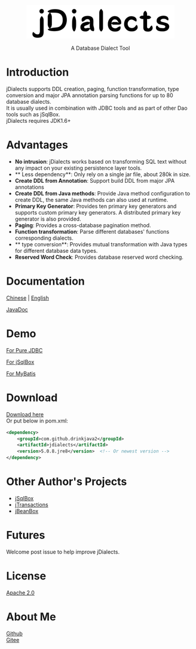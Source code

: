 <p align="center">
  <a href="https://github.com/drinkjava2/jDialects">
   <img alt="jdialects-logo" src="jdialects-logo.png">
  </a>
</p>

<p align="center">
  A Database Dialect Tool
</p>

# Introduction

jDialects supports DDL creation, paging, function transformation, type conversion and major JPA annotation parsing functions for up to 80 database dialects.  
It is usually used in combination with JDBC tools and as part of other Dao tools such as jSqlBox.  
jDialects requires JDK1.6+  

# Advantages 
- **No intrusion**: jDialects works based on transforming SQL text without any impact on your existing persistence layer tools.
- ** Less dependency**: Only rely on a single jar file, about 280k in size.
- **Create DDL from Annotation**: Support build DDL from major JPA annotations
- **Create DDL from Java methods**: Provide Java method configuration to create DDL, the same Java methods can also used at runtime.
- **Primary Key Generator**: Provides ten primary key generators and supports custom primary key generators. A distributed primary key generator is also provided.
- **Paging**: Provides a cross-database pagination method.
- **Function transformation**: Parse different databases' functions corresponding dialects.  
- ** type conversion**: Provides mutual transformation with Java types for different database data types.
- **Reserved Word Check**: Provides database reserved word checking.

# Documentation

[Chinese](https://gitee.com/drinkjava2/jdialects/wikis/pages)  |  [English](https://gitee.com/drinkjava2/jdialects/wiki)

[JavaDoc](http://search.maven.org/#search%7Cga%7C1%7Ca%3A%22jdialects%22)

# Demo

[For Pure JDBC](https://github.com/drinkjava2/jDialects/tree/master/demo/demo-pure-jdbc)

[For jSqlBox](https://github.com/drinkjava2/jDialects/tree/master/demo/demo-jsqlbox)

[For MyBatis](https://github.com/drinkjava2/jDialects/tree/master/demo/demo-mybatis)

# Download

[Download here](http://search.maven.org/#search%7Cga%7C1%7Ca%3A%22jdialects%22)  
Or put below in pom.xml:  
```xml
<dependency>
    <groupId>com.github.drinkjava2</groupId>
    <artifactId>jdialects</artifactId>
    <version>5.0.8.jre8</version>  <!-- Or newest version -->
</dependency>
```

# Other Author's Projects

- [jSqlBox](https://gitee.com/drinkjava2/jSqlBox)
- [jTransactions](https://gitee.com/drinkjava2/jTransactions)
- [jBeanBox](https://gitee.com/drinkjava2/jBeanBox)

# Futures

Welcome post issue to help improve jDialects.

# License

[Apache 2.0](http://www.apache.org/licenses/LICENSE-2.0)

# About Me
[Github](https://github.com/drinkjava2)  
[Gitee](https://gitee.com/drinkjava2)  
